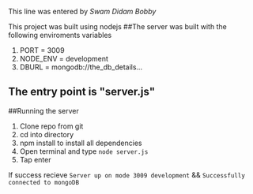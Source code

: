 This line was entered by *Swam Didam Bobby*


This project was built using nodejs
##The server was built with the following enviroments variables

1. PORT = 3009
2. NODE_ENV = development
3. DBURL = mongodb://the_db_details...

## The entry point is "server.js"

##Running the server
1. Clone repo from git
2. cd into directory
3. npm install to install all dependencies
4. Open terminal and type `node server.js`
5. Tap enter

If success recieve `Server up on mode 3009 development` && `Successfully connected to mongoDB`








